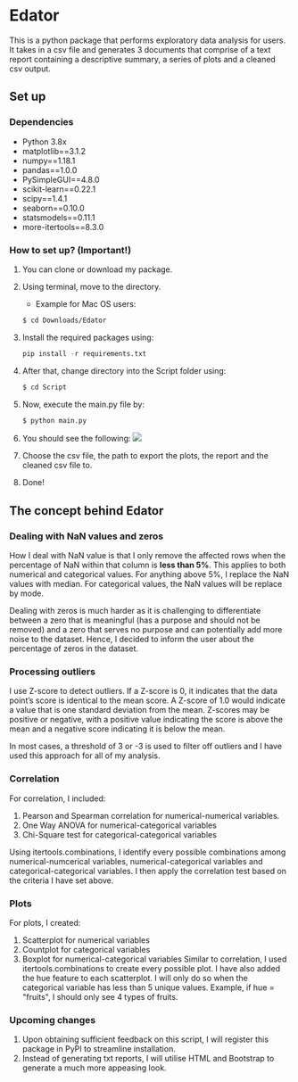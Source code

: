 # Edator
 This is a python package that performs exploratory data analysis for users. It takes in a csv file and generates 3 documents that comprise of a text report containing a descriptive summary, a series of plots and a cleaned csv output.
 
## Set up
### Dependencies 
- Python 3.8x
- matplotlib==3.1.2
- numpy==1.18.1
- pandas==1.0.0
- PySimpleGUI==4.8.0
- scikit-learn==0.22.1
- scipy==1.4.1
- seaborn==0.10.0
- statsmodels==0.11.1
- more-itertools==8.3.0

### How to set up? (**Important!**)
1. You can clone or download my package.
2. Using terminal, move to the directory. 
   - Example for Mac OS users: 
   ```bash
   $ cd Downloads/Edator
   ```
3. Install the required packages using:
   ```py
   pip install -r requirements.txt
   ```
4. After that, change directory into the Script folder using:
   ```bash
   $ cd Script
   ```
5. Now, execute the main.py file by:
   ```py
   $ python main.py
   ```
6. You should see the following:
![](https://github.com/kianweelee/Edator/blob/master/Image/Screen%20Shot%202020-05-16%20at%204.45.48%20pm.png)

7. Choose the csv file, the path to export the plots, the report and the cleaned csv file to.
8. Done!

## The concept behind Edator

### Dealing with NaN values and zeros
How I deal with NaN value is that I only remove the affected rows when the percentage of NaN within that column is **less than 5%**. This applies to both numerical and categorical values. For anything above 5%, I replace the NaN values with median. For categorical values, the NaN values will be replace by mode.

Dealing with zeros is much harder as it is challenging to differentiate between a zero that is meaningful (has a purpose and should not be removed) and a zero that serves no purpose and can potentially add more noise to the dataset. Hence, I decided to inform the user about the percentage of zeros in the dataset.

### Processing outliers
I use Z-score to detect outliers. If a Z-score is 0, it indicates that the data point’s score is identical to the mean score. A Z-score of 1.0 would indicate a value that is one standard deviation from the mean. Z-scores may be positive or negative, with a positive value indicating the score is above the mean and a negative score indicating it is below the mean.

In most cases, a threshold of 3 or -3 is used to filter off outliers and I have used this approach for all of my analysis.

### Correlation
For correlation, I included:
1. Pearson and Spearman correlation for numerical-numerical variables.
2. One Way ANOVA for numerical-categorical variables
3. Chi-Square test for categorical-categorical variables

Using itertools.combinations, I identify every possible combinations among numerical-numcerical variables, numerical-categorical variables and categorical-categorical variables. I then apply the correlation test based on the criteria I have set above.

### Plots
For plots, I created:
1. Scatterplot for numerical variables
2. Countplot for categorical variables
3. Boxplot for numerical-categorical variables
Similar to correlation, I used itertools.combinations to create every possible plot. I have also added the hue feature to each scatterplot. I will only do so when the categorical variable has less than 5 unique values. Example, if hue = "fruits", I should only see 4 types of fruits.

### Upcoming changes
1. Upon obtaining sufficient feedback on this script, I will register this package in PyPI to streamline installation.
2. Instead of generating txt reports, I will utilise HTML and Bootstrap to generate a much more appeasing look.
